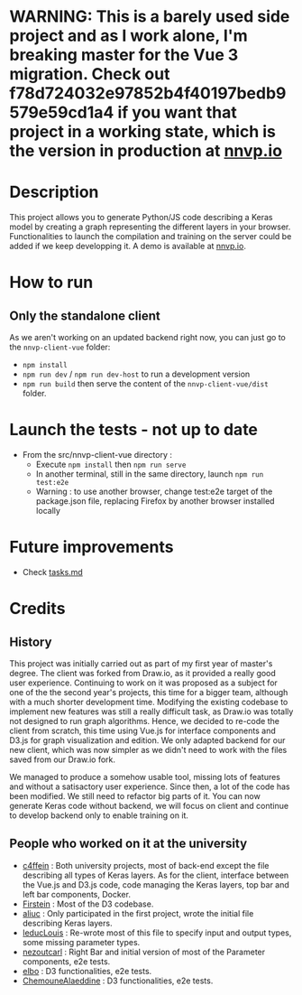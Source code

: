 # WARNING: This is a barely used side project and as I work alone, I'm breaking master for the Vue 3 migration. Check out f78d724032e97852b4f40197bedb9579e59cd1a4 if you want that project in a working state, which is the version in production at [nnvp.io](https://nnvp.io)

# Description
This project allows you to generate Python/JS code describing a Keras model by creating a graph representing the different layers in your browser.
Functionalities to launch the compilation and training on the server could be added if we keep developping it.
A demo is available at [nnvp.io](https://nnvp.io).

# How to run
## Only the standalone client
As we aren't working on an updated backend right now, you can just go to the `nnvp-client-vue` folder:
 - `npm install`
 - `npm run dev` / `npm run dev-host` to run a development version
 - `npm run build` then serve the content of the `nnvp-client-vue/dist` folder.

# Launch the tests - not up to date
- From the src/nnvp-client-vue directory :
  - Execute `npm install` then `npm run serve`
  - In another terminal, still in the same directory, launch `npm run test:e2e`
  - Warning : to use another browser, change test:e2e target of the package.json file, replacing Firefox by another browser installed locally

# Future improvements
- Check [tasks.md](/tasks.md)

# Credits
## History
This project was initially carried out as part of my first year of master's degree. The client was forked from Draw.io, as it provided a really good user experience.
Continuing to work on it was proposed as a subject for one of the the second year's projects, this time for a bigger team, although with a much shorter development time.
Modifying the existing codebase to implement new features was still a really difficult task, as Draw.io was totally not designed to run graph algorithms.
Hence, we decided to re-code the client from scratch, this time using Vue.js for interface components and D3.js for graph visualization and edition.
We only adapted backend for our new client, which was now simpler as we didn't need to work with the files saved from our Draw.io fork.

We managed to produce a somehow usable tool, missing lots of features and without a satisactory user experience.
Since then, a lot of the code has been modified. We still need to refactor big parts of it. You can now generate Keras code without backend, we will focus on client and continue to develop backend only to enable training on it.

## People who worked on it at the university
- [c4ffein](https://github.com/c4ffein) : Both university projects, most of back-end except the file describing all types of Keras layers. As for the client, interface between the Vue.js and D3.js code, code managing the Keras layers, top bar and left bar components, Docker.
- [Firstein](https://github.com/Firstein) : Most of the D3 codebase.
- [aliuc](https://github.com/aliuc) : Only participated in the first project, wrote the initial file describing Keras layers.
- [leducLouis](https://github.com/leducLouis) : Re-wrote most of this file to specify input and output types, some missing parameter types.
- [nezoutcarl](https://github.com/nezoutcarl) : Right Bar and initial version of most of the Parameter components, e2e tests.
- [elbo](https://github.com/elbo) : D3 functionalities, e2e tests.
- [ChemouneAlaeddine](https://github.com/ChemouneAlaeddine) : D3 functionalities, e2e tests.
